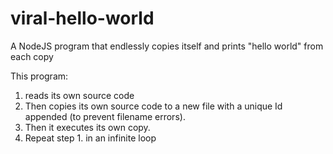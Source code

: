 # viral-hello-world
A NodeJS program that endlessly copies itself and prints "hello world" from each copy


This program:
1. reads its own source code
2. Then copies its own source code to a new file with a unique Id appended (to prevent filename errors).
3. Then it executes its own copy.
4. Repeat step 1. in an infinite loop


